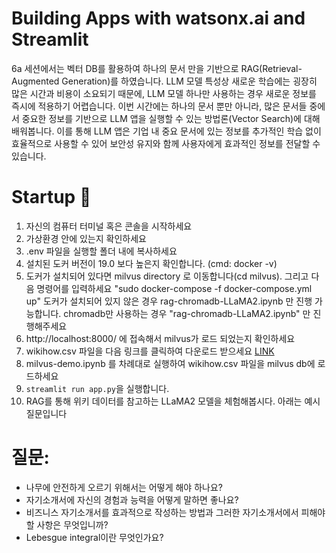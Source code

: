 # Building  Apps with watsonx.ai and Streamlit
6a 세션에서는 벡터 DB를 활용하여 하나의 문서 만을 기반으로 RAG(Retrieval-Augmented Generation)를 하였습니다. LLM 모델 특성상 새로운 학습에는 굉장히 많은 시간과 비용이 소요되기 때문에, LLM 모델 하나만 사용하는 경우 새로운 정보를 즉시에 적용하기 어렵습니다. 이번 시간에는 하나의 문서 뿐만 아니라, 많은 문서들 중에서 중요한 정보를 기반으로 LLM 앱을 실행할 수 있는 방법론(Vector Search)에 대해 배워봅니다. 이를 통해 LLM 앱은 기업 내 중요 문서에 있는 정보를 추가적인 학습 없이 효율적으로 사용할 수 있어 보안성 유지와 함께 사용자에게 효과적인 정보를 전달할 수 있습니다. 

# Startup 🚀

1. 자신의 컴퓨터 터미널 혹은 콘솔을 시작하세요
2. 가상환경 안에 있는지 확인하세요
3. .env 파일을 실행할 폴더 내에 복사하세요
4. 설치된 도커 버전이 19.0 보다 높은지 확인합니다. (cmd: docker -v)
5. 도커가 설치되어 있다면 milvus directory 로 이동합니다(cd milvus). 그리고 다음 명령어를 입력하세요 "sudo docker-compose -f docker-compose.yml up" 도커가 설치되어 있지 않은 경우 rag-chromadb-LLaMA2.ipynb 만 진행 가능합니다. chromadb만 사용하는 경우 "rag-chromadb-LLaMA2.ipynb" 만 진행해주세요
6. http://localhost:8000/ 에 접속해서 milvus가 로드 되었는지 확인하세요
7.  wikihow.csv 파일을 다음 링크를 클릭하여 다운로드 받으세요 [LINK](https://ibm.box.com/s/4brucknqgrqahvbymatrce5zimiwfamj)  
8. milvus-demo.ipynb 를 차례대로 실행하여 wikihow.csv 파일을 milvus db에 로드하세요
10. `streamlit run app.py`을 실행합니다.
11. RAG를 통해 위키 데이터를 참고하는 LLaMA2 모델을 체험해봅시다. 아래는 예시 질문입니다

# 질문:
- 나무에 안전하게 오르기 위해서는 어떻게 해야 하나요?
- 자기소개서에 자신의 경험과 능력을 어떻게 말하면 좋나요?
- 비즈니스 자기소개서를 효과적으로 작성하는 방법과 그러한 자기소개서에서 피해야 할 사항은 무엇입니까?
- Lebesgue integral이란 무엇인가요?
